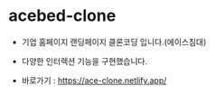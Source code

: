 # acebed-clone
* 기업 홈페이지 랜딩페이지 클론코딩 입니다.(에이스침대)
* 다양한 인터렉션 기능을 구현했습니다.

* 바로가기 : https://ace-clone.netlify.app/
